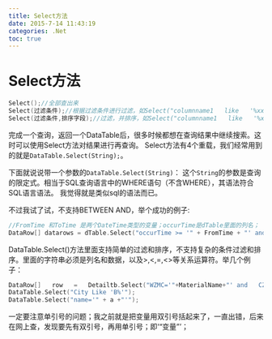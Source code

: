 ```yaml
---
title: Select方法
date: 2015-7-14 11:43:19
categories: .Net
toc: true
---
```


# Select方法
``` c
Select();//全部查出来   
Select(过滤条件);//根据过滤条件进行过滤，如Select("columnname1   like   '%xx%'");   
Select(过滤条件,排序字段);//过滤，并排序，如Select("columnname1   like   '%xx%'",columnname2); 
```
完成一个查询，返回一个DataTable后，很多时候都想在查询结果中继续搜索。这时可以使用Select方法对结果进行再查询。 
Select方法有4个重载，我们经常用到的就是`DataTable.Select(String);`。

下面就说说带一个参数的`DataTable.Select(String)`： 
这个`String`的参数是查询的限定式。相当于SQL查询语言中的WHERE语句（不含WHERE），其语法符合SQL语言语法。 
我觉得就是类似sql的语法而已。 

不过我试了试，不支持BETWEEN AND，举个成功的例子: 
``` c
//FromTime 和ToTime 是两个DateTime类型的变量；occurTime是dTable里面的列名； 
DataRow[] datarows = dTable.Select("occurTime >= '" + FromTime + "' and occurTime <= '" + ToTime+"'"); 
```
DataTable.Select()方法里面支持简单的过滤和排序，不支持复杂的条件过滤和排序。里面的字符串必须是列名和数据，以及>,<,=,<>等关系运算符。举几个例子： 
``` c
DataRow[]   row   =   Detailtb.Select("WZMC='"+MaterialName+"' and   CZ='"+MaterialTexture+"   and   GG='"+MaterialSpecs+"'");    
DataTable.Select("City Like 'B%'"); 
DataTable.Select("name='" + a +"'"); 
```
一定要注意单引号的问题；我之前就是把变量用双引号括起来了，一直出错，后来在网上查，发现要先有双引号，再用单引号；即‘“变量”’；
